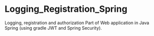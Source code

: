 # Logging_Registration_Spring
Logging, registration and authorization Part of Web application in Java Spring (using gradle JWT and Spring Security).
